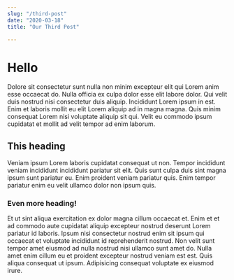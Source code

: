 ```yaml
---
slug: "/third-post"
date: "2020-03-18"
title: "Our Third Post"

---
```


# Hello 

Dolore sit consectetur sunt nulla non minim excepteur elit qui Lorem anim esse occaecat do. Nulla officia ex culpa dolor esse elit labore dolor. Qui velit duis nostrud nisi consectetur duis aliquip. Incididunt Lorem ipsum in est. Enim et laboris mollit eu elit Lorem aliquip ad in magna magna. Quis minim consequat Lorem nisi voluptate aliquip sit qui. Velit eu commodo ipsum cupidatat et mollit ad velit tempor ad enim laborum.

## This heading 

Veniam ipsum Lorem laboris cupidatat consequat ut non. Tempor incididunt veniam incididunt incididunt pariatur sit elit. Quis sunt culpa duis sint magna ipsum sunt pariatur eu. Enim proident veniam pariatur quis. Enim tempor pariatur enim eu velit ullamco dolor non ipsum quis.

### Even more heading!

Et ut sint aliqua exercitation ex dolor magna cillum occaecat et. Enim et et ad commodo aute cupidatat aliquip excepteur nostrud deserunt Lorem pariatur id laboris. Ipsum nisi consectetur nostrud enim sit ipsum qui occaecat et voluptate incididunt id reprehenderit nostrud. Non velit sunt tempor amet eiusmod ad nulla nostrud nisi ullamco sunt amet do. Nulla amet enim cillum eu et proident excepteur nostrud veniam est est. Quis aliqua consequat ut ipsum. Adipisicing consequat voluptate ex eiusmod irure.